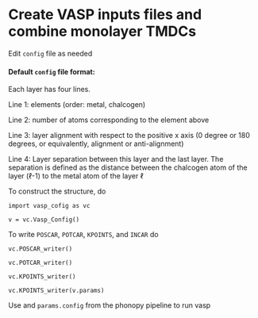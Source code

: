 # Create VASP inputs files and combine monolayer TMDCs

Edit `config` file as needed 

#### Default  `config` file format: 
Each layer has four lines. 

Line 1: elements (order: metal, chalcogen)

Line 2: number of atoms corresponding to the element above 

Line 3: layer alignment with respect to the positive x axis (0 degree or 180 degrees, or equivalently, alignment or anti-alignment)

Line 4: Layer separation between this layer and the last layer. The separation is defined as the distance between the chalcogen atom of the layer ($\ell$-1) to the metal atom of the layer $\ell$


To construct the structure, do

`import vasp_cofig as vc`

`v = vc.Vasp_Config()` 

To write `POSCAR`, `POTCAR`, `KPOINTS`, and `INCAR` do 

`vc.POSCAR_writer()`

`vc.POTCAR_writer()`

`vc.KPOINTS_writer()`

`vc.KPOINTS_writer(v.params)`

Use and `params.config` from the phonopy pipeline to run vasp


